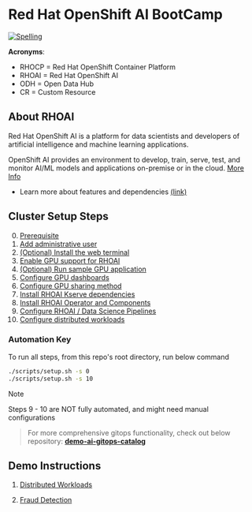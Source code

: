 # Red Hat OpenShift AI BootCamp

[![Spelling](https://github.com/redhat-na-ssa/hobbyist-guide-to-rhoai/actions/workflows/spellcheck.yml/badge.svg)](https://github.com/redhat-na-ssa/hobbyist-guide-to-rhoai/actions/workflows/spellcheck.yml)

**Acronyms**:

- RHOCP = Red Hat OpenShift Container Platform
- RHOAI = Red Hat OpenShift AI
- ODH = Open Data Hub
- CR = Custom Resource

## About RHOAI

Red Hat OpenShift AI is a platform for data scientists and developers of artificial intelligence and machine learning applications.

OpenShift AI provides an environment to develop, train, serve, test, and monitor AI/ML models and applications on-premise or in the cloud. [More Info](https://docs.redhat.com/en/documentation/red_hat_openshift_ai_self-managed/2.13/html/introduction_to_red_hat_openshift_ai/index)

- Learn more about features and dependencies [(link)](/docs/info-features.md)

## Cluster Setup Steps

0. [Prerequisite](/docs/00-prerequisite.md)
1. [Add administrative user](/docs/01-add-administrative-user.md)
1. [(Optional) Install the web terminal](/docs/02-install-web-terminal.md)
1. [Enable GPU support for RHOAI](/docs/03-enable-gpu-support.md)
1. [(Optional) Run sample GPU application](/docs/04-run-sample-gpu-application.md)
1. [Configure GPU dashboards](/docs/05-configure-gpu-dashboards.md)
1. [Configure GPU sharing method](/docs/06-configure-gpu-sharing-method.md)
1. [Install RHOAI Kserve dependencies](/docs/07-install-kserve-dependencies.md)
1. [Install RHOAI Operator and Components](/docs/08-install-rhoai-operator.md)
1. [Configure RHOAI / Data Science Pipelines](/docs/09-configure-rhoai.md)
1. [Configure distributed workloads](/docs/10-configure-distributed-workloads.md)

### Automation Key

To run all steps, from this repo's root directory, run below command

```sh
./scripts/setup.sh -s 0
./scripts/setup.sh -s 10
```

> [!NOTE]
> Steps 9 - 10 are NOT fully automated, and might need manual configurations

> For more comprehensive gitops functionality, check out below repository:
> [**demo-ai-gitops-catalog**](https://github.com/redhat-na-ssa/demo-ai-gitops-catalog)

## Demo Instructions

1. [Distributed Workloads](/docs/11-demo-distributed_workloads.md)

1. [Fraud Detection](/docs/12-demo-fraud-detection.md)
